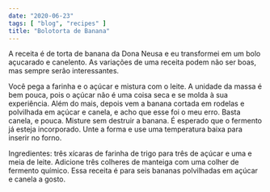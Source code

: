 ```yaml
---
date: "2020-06-23"
tags: [ "blog", "recipes" ]
title: "Bolotorta de Banana"
---
```

A receita é de torta de banana da Dona Neusa e eu transformei em um bolo açucarado e canelento. As variações de uma receita podem não ser boas, mas sempre serão interessantes.

Você pega a farinha e o açúcar e mistura com o leite. A unidade da massa é bem pouca, pois o açúcar não é uma coisa seca e se molda à sua experiência. Além do mais, depois vem a banana cortada em rodelas e polvilhada em açúcar e canela, e acho que esse foi o meu erro. Basta canela, e pouca. Misture sem destruir a banana. É esperado que o fermento já esteja incorporado. Unte a forma e use uma temperatura baixa para inserir no forno.

Ingredientes: três xícaras de farinha de trigo para três de açúcar e uma e meia de leite. Adicione três colheres de manteiga com uma colher de fermento químico. Essa receita é para seis bananas polvilhadas em açúcar e canela a gosto.
